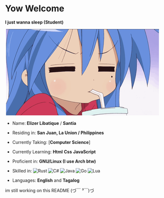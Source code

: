 # Yow Welcome

**I just wanna sleep (Student)**

<div align="center">
  <img src="gif/konata-drink.gif" alt="Konata drinking" />
</div>

- Name: **Elizer Libatique** / **Santia**

- Residing in: **San Juan, La Union / Philippines**

- Currently Taking: [**Computer Science**]

- Currently Learning: **Html** **Css** **JavaScript**

- Proficient in: **GNU/Linux (I use Arch btw)**  

- Skilled in: ![Rust](https://img.shields.io/badge/-Rust-000000?style=flat&logo=rust&logoColor=white) ![C#](https://img.shields.io/badge/-C%23-239120?style=flat&logo=c-sharp&logoColor=white) ![Java](https://img.shields.io/badge/-Java-007396?style=flat&logo=java&logoColor=white) ![Go](https://img.shields.io/badge/-Go-00ADD8?style=flat&logo=go&logoColor=white) ![Lua](https://img.shields.io/badge/-Lua-2C2D72?style=flat&logo=lua&logoColor=white)

- Languages: **English** and **Tagalog**


im still working on this README (づ￣ ³￣)づ

